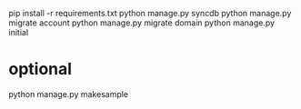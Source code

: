 pip install -r requirements.txt
python manage.py syncdb
python manage.py migrate account
python manage.py migrate domain
python manage.py initial

# optional
python manage.py makesample
